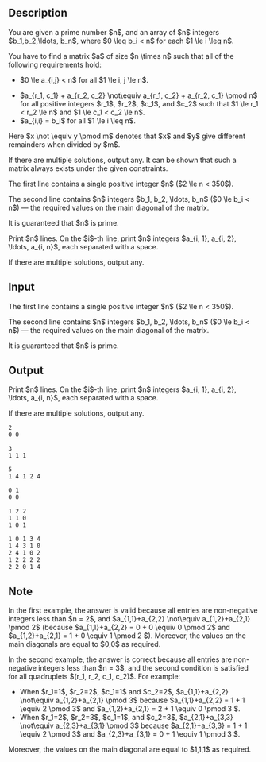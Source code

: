 ## Description

<div><p>You are given a <span class="tex-font-style-bf">prime</span> number $n$, and an array of $n$ integers $b_1,b_2,\ldots, b_n$, where $0 \leq b_i &lt; n$ for each $1 \le i \leq n$.</p><p>You have to find a matrix $a$ of size $n \times n$ such that all of the following requirements hold:</p><ul> <li> $0 \le a_{i,j} &lt; n$ for all $1 \le i, j \le n$.<p> </p></li><li> $a_{r_1, c_1} + a_{r_2, c_2} \not\equiv a_{r_1, c_2} + a_{r_2, c_1} \pmod n$ for all positive integers $r_1$, $r_2$, $c_1$, and $c_2$ such that $1 \le r_1 &lt; r_2 \le n$ and $1 \le c_1 &lt; c_2 \le n$.</li><li> $a_{i,i} = b_i$ for all $1 \le i \leq n$. </li></ul><p>Here $x \not \equiv y \pmod m$ denotes that $x$ and $y$ give different remainders when divided by $m$.</p><p>If there are multiple solutions, output any. It can be shown that such a matrix always exists under the given constraints.</p></div><div class="input-specification"><p>The first line contains a single positive integer $n$ ($2 \le n &lt; 350$). </p><p>The second line contains $n$ integers $b_1, b_2, \ldots, b_n$ ($0 \le b_i &lt; n$)&nbsp;— the required values on the main diagonal of the matrix.</p><p>It is guaranteed that $n$ is <span class="tex-font-style-bf">prime</span>.</p></div><div class="output-specification"><p>Print $n$ lines. On the $i$-th line, print $n$ integers $a_{i, 1}, a_{i, 2}, \ldots, a_{i, n}$, each separated with a space.</p><p>If there are multiple solutions, output any.</p></div>

## Input

<p>The first line contains a single positive integer $n$ ($2 \le n &lt; 350$). </p><p>The second line contains $n$ integers $b_1, b_2, \ldots, b_n$ ($0 \le b_i &lt; n$)&nbsp;— the required values on the main diagonal of the matrix.</p><p>It is guaranteed that $n$ is <span class="tex-font-style-bf">prime</span>.</p>

## Output

<p>Print $n$ lines. On the $i$-th line, print $n$ integers $a_{i, 1}, a_{i, 2}, \ldots, a_{i, n}$, each separated with a space.</p><p>If there are multiple solutions, output any.</p>





```input1
2
0 0
```




```input2
3
1 1 1
```




```input3
5
1 4 1 2 4
```




```output1
0 1 
0 0
```




```output2
1 2 2
1 1 0
1 0 1
```




```output3
1 0 1 3 4
1 4 3 1 0
2 4 1 0 2
1 2 2 2 2
2 2 0 1 4
```



## Note

<p>In the first example, the answer is valid because all entries are non-negative integers less than $n = 2$, and $a_{1,1}+a_{2,2} \not\equiv a_{1,2}+a_{2,1} \pmod 2$ (because $a_{1,1}+a_{2,2} = 0 + 0 \equiv 0 \pmod 2$ and $a_{1,2}+a_{2,1} = 1 + 0 \equiv 1 \pmod 2 $). Moreover, the values on the main diagonals are equal to $0,0$ as required.</p><p>In the second example, the answer is correct because all entries are non-negative integers less than $n = 3$, and the second condition is satisfied for all quadruplets $(r_1, r_2, c_1, c_2)$. For example: </p><ul> <li> When $r_1=1$, $r_2=2$, $c_1=1$ and $c_2=2$, $a_{1,1}+a_{2,2} \not\equiv a_{1,2}+a_{2,1} \pmod 3$ because $a_{1,1}+a_{2,2} = 1 + 1 \equiv 2 \pmod 3$ and $a_{1,2}+a_{2,1} = 2 + 1 \equiv 0 \pmod 3 $. </li><li> When $r_1=2$, $r_2=3$, $c_1=1$, and $c_2=3$, $a_{2,1}+a_{3,3} \not\equiv a_{2,3}+a_{3,1} \pmod 3$ because $a_{2,1}+a_{3,3} = 1 + 1 \equiv 2 \pmod 3$ and $a_{2,3}+a_{3,1} = 0 + 1 \equiv 1 \pmod 3 $. </li></ul> Moreover, the values on the main diagonal are equal to $1,1,1$ as required.
